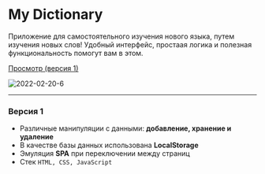 # My Dictionary

Приложение для самостоятельного изучения нового языка, путем изучения новых слов!
Удобный интерфейс, простаая логика и полезная функциональность помогут вам в этом.

[Просмотр (версия 1)](https://rasuliazamat.github.io/MyDictionary--app/)

<img src="https://i.ibb.co/zfCzgs7/2022-02-20-6.png" alt="2022-02-20-6" border="0">

----------

### Версия 1

-   Различные манипуляции c данными: **добавление, хранение и удалениe**
-   В качестве базы данных использована **LocalStorage**
-   Эмуляция **SPA** при переключении между страниц
-   Стек `HTML, CSS, JavaScript`
